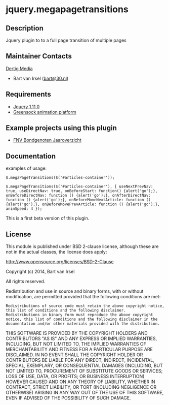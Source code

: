 jquery.megapagetransitions
======================

Description
--------------
Jquery plugin to to a full page transition of multiple pages

Maintainer Contacts
-------------------
[Dertig Media](http://www.30.nl)
*  Bart van Irsel (<bart@30.nl>)

Requirements
------------
* [Jquery 1.11.0](http://jquery.com/)
* [Greensock animation platform](http://www.greensock.com/gsap-js/)

Example projects using this plugin
-------------------
* [FNV Bondgenoten Jaaroverzicht](http://www.fnvbondgenoten-jaaroverzicht.nl)


Documentation
-------------
examples of usage:

`$.megaPageTransitions($('#articles-container'));`

`$.megaPageTransitions($('#articles-container'), {
		useNextPrevNav: true,
		useDirectNav: true,
		onBeforeStart: function() {alert('go');},
		onBeforeDirectNav: function () {alert('go');},
		onAfterDirectNav: function () {alert('go');},
		onBeforeMoveNextArticle: function () {alert('go');},
		onBeforeMovePrevArticle: function () {alert('go');},
		animSpeed: 4
	});`


This is a first beta version of this plugin.

## License

This module is published under BSD 2-clause license, although these are not in the actual classes, the license does apply:

http://www.opensource.org/licenses/BSD-2-Clause

Copyright (c) 2014, Bart van Irsel

All rights reserved.

Redistribution and use in source and binary forms, with or without modification, are permitted provided that the following conditions are met:

    Redistributions of source code must retain the above copyright notice, this list of conditions and the following disclaimer.
    Redistributions in binary form must reproduce the above copyright notice, this list of conditions and the following disclaimer in the documentation and/or other materials provided with the distribution.

THIS SOFTWARE IS PROVIDED BY THE COPYRIGHT HOLDERS AND CONTRIBUTORS "AS IS" AND ANY EXPRESS OR IMPLIED WARRANTIES, INCLUDING, BUT NOT LIMITED TO, THE IMPLIED WARRANTIES OF MERCHANTABILITY AND FITNESS FOR A PARTICULAR PURPOSE ARE DISCLAIMED. IN NO EVENT SHALL THE COPYRIGHT HOLDER OR CONTRIBUTORS BE LIABLE FOR ANY DIRECT, INDIRECT, INCIDENTAL, SPECIAL, EXEMPLARY, OR CONSEQUENTIAL DAMAGES (INCLUDING, BUT NOT LIMITED TO, PROCUREMENT OF SUBSTITUTE GOODS OR SERVICES; LOSS OF USE, DATA, OR PROFITS; OR BUSINESS INTERRUPTION) HOWEVER CAUSED AND ON ANY THEORY OF LIABILITY, WHETHER IN CONTRACT, STRICT LIABILITY, OR TORT (INCLUDING NEGLIGENCE OR OTHERWISE) ARISING IN ANY WAY OUT OF THE USE OF THIS SOFTWARE, EVEN IF ADVISED OF THE POSSIBILITY OF SUCH DAMAGE.

